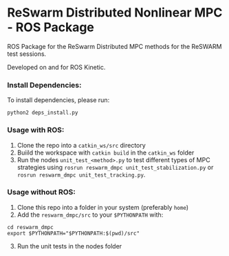 # ReSwarm Distributed Nonlinear MPC - ROS Package
ROS Package for the ReSwarm Distributed MPC methods for the ReSWARM test sessions. 

Developed on and for ROS Kinetic.

### Install Dependencies:
To install dependencies, please run:
```
python2 deps_install.py
```

### Usage with ROS:
1. Clone the repo into a `catkin_ws/src` directory 
2. Buiild the workspace with `catkin build` in the `catkin_ws` folder
3. Run the nodes `unit_test_<method>.py` to test different types of MPC strategies using `rosrun reswarm_dmpc unit_test_stabilization.py` or `rosrun reswarm_dmpc unit_test_tracking.py`. 

### Usage without ROS:
1. Clone this repo into a folder in your system (preferably `home`)
2. Add the `reswarm_dmpc/src` to your `$PYTHONPATH` with:
```
cd reswarm_dmpc
export $PYTHONPATH="$PYTHONPATH:$(pwd)/src"
```
3. Run the unit tests in the nodes folder